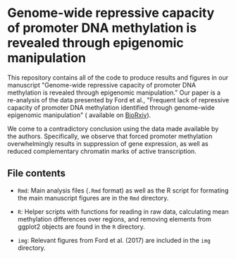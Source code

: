 # Genome-wide repressive capacity of promoter DNA methylation is revealed through epigenomic manipulation

This repository contains all of the code to produce results and figures in our 
manuscript "Genome-wide repressive capacity of promoter DNA methylation is revealed through epigenomic manipulation." Our paper is a re-analysis of the data presented by Ford et al., 
"Frequent lack of repressive capacity of promoter DNA methylation identified 
through genome-wide epigenomic manipulation" (
available on [BioRxiv](https://www.biorxiv.org/content/early/2017/09/20/170506)).

We come to a contradictory conclusion using the data made available by the 
authors. Specifically, we observe that forced promoter methylation overwhelmingly
results in suppression of gene expression, as well as reduced complementary 
chromatin marks of active transcription.

## File contents

- `Rmd`: Main analysis files (`.Rmd` format) as well as the R script for formating the 
main manuscript figures are in the `Rmd` directory. 

- `R`: Helper scripts with functions for reading in raw data, calculating mean methylation
differences over regions, and removing elements from ggplot2 objects are found in the
`R` directory.

- `img`: Relevant figures from Ford et al. (2017) are included in the `img` directory.
